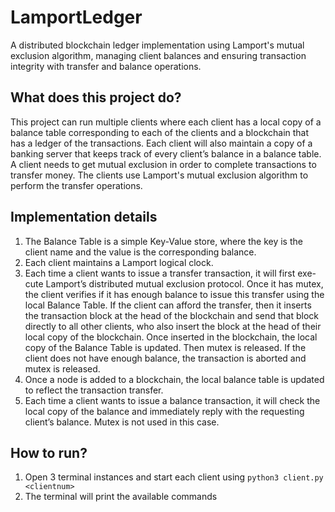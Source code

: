 # LamportLedger
A distributed blockchain ledger implementation using Lamport's mutual exclusion algorithm, managing client balances and ensuring transaction integrity with transfer and balance operations.

## What does this project do?
This project can run multiple clients where each client has a local copy of a balance table corresponding to each of the clients and a blockchain that has a ledger of the transactions. Each client will also maintain a copy of a banking server that keeps track of every client’s balance in a balance table. A client needs to get mutual exclusion in order to complete transactions to transfer money. The clients use Lamport's mutual exclusion algorithm to perform the transfer operations. 

## Implementation details
1. The Balance Table is a simple Key-Value store, where the key is the client name and the value is the corresponding balance.
2. Each client maintains a Lamport logical clock.
3. Each time a client wants to issue a transfer transaction, it will first exe- cute Lamport’s distributed mutual exclusion protocol. Once it has mutex, the client verifies if it has enough balance to issue this transfer using the local Balance Table. If the client can afford the transfer, then it inserts the transaction block at the head of the blockchain and send that block directly to all other clients, who also insert the block at the head of their local copy of the blockchain. Once inserted in the blockchain, the local copy of the Balance Table is updated. Then mutex is released. If the client does not have enough balance, the transaction is aborted and mutex is released.
4. Once a node is added to a blockchain, the local balance table is updated to reflect the transaction transfer.
5. Each time a client wants to issue a balance transaction, it will check the local copy of the balance and immediately reply with the requesting client’s balance. Mutex is not used in this case.


## How to run?
1. Open 3 terminal instances and start each client using `python3 client.py <clientnum>`
2. The terminal will print the available commands